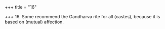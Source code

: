 +++
title = "16"

+++
16. Some recommend the Gāndharva rite for all (castes), because it is based on (mutual) affection.
